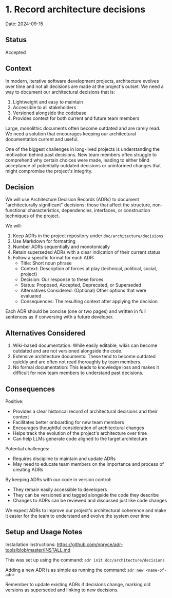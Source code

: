 # 1. Record architecture decisions

Date: 2024-09-15

## Status

Accepted

## Context

In modern, iterative software development projects, architecture evolves over time and not all decisions are made at the project's outset. We need a way to document our architectural decisions that is:

1. Lightweight and easy to maintain
2. Accessible to all stakeholders
3. Versioned alongside the codebase
4. Provides context for both current and future team members

Large, monolithic documents often become outdated and are rarely read. We need a solution that encourages keeping our architectural documentation current and useful.

One of the biggest challenges in long-lived projects is understanding the motivation behind past decisions. New team members often struggle to comprehend why certain choices were made, leading to either blind acceptance of potentially outdated decisions or uninformed changes that might compromise the project's integrity.

## Decision

We will use Architecture Decision Records (ADRs) to document "architecturally significant" decisions: those that affect the structure, non-functional characteristics, dependencies, interfaces, or construction techniques of the project.

We will:

1. Keep ADRs in the project repository under `doc/architecture/decisions`
2. Use Markdown for formatting
3. Number ADRs sequentially and monotonically
4. Retain superseded ADRs with a clear indication of their current status
5. Follow a specific format for each ADR:
   - Title: Short noun phrase
   - Context: Description of forces at play (technical, political, social, project)
   - Decision: Our response to these forces
   - Status: Proposed, Accepted, Deprecated, or Superseded
   - Alternatives Considered: (Optional) Other options that were evaluated
   - Consequences: The resulting context after applying the decision

Each ADR should be concise (one or two pages) and written in full sentences as if conversing with a future developer.

## Alternatives Considered

1. Wiki-based documentation: While easily editable, wikis can become outdated and are not versioned alongside the code.
2. Extensive architecture documents: These tend to become outdated quickly and are often not read thoroughly by team members.
3. No formal documentation: This leads to knowledge loss and makes it difficult for new team members to understand past decisions.

## Consequences

Positive:

- Provides a clear historical record of architectural decisions and their context
- Facilitates better onboarding for new team members
- Encourages thoughtful consideration of architectural changes
- Helps track the evolution of the project's architecture over time
- Can help LLMs generate code aligned to the target architecture

Potential challenges:

- Requires discipline to maintain and update ADRs
- May need to educate team members on the importance and process of creating ADRs

By keeping ADRs with our code in version control:

- They remain easily accessible to developers
- They can be versioned and tagged alongside the code they describe
- Changes to ADRs can be reviewed and discussed just like code changes

We expect ADRs to improve our project's architectural coherence and make it easier for the team to understand and evolve the system over time

## Setup and Usage Notes

Installation instructions: https://github.com/npryce/adr-tools/blob/master/INSTALL.md

This was set up using the command:
`adr init doc/architecture/decisions`

Adding a new ADR is as simple as running the command:
`adr new <name-of-adr>`

Remember to update existing ADRs if decisions change, marking old versions as superseded and linking to new decisions.

